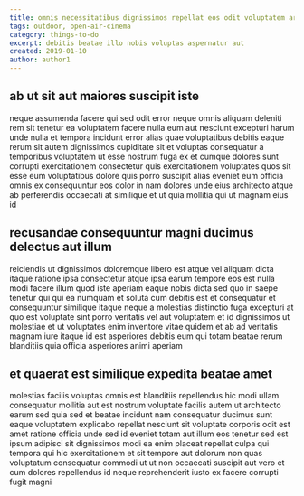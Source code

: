 ```yaml
---
title: omnis necessitatibus dignissimos repellat eos odit voluptatem article 5700
tags: outdoor, open-air-cinema
category: things-to-do
excerpt: debitis beatae illo nobis voluptas aspernatur aut
created: 2019-01-10
author: author1
---
```


## ab ut sit aut maiores suscipit iste

neque assumenda facere qui sed odit error neque omnis aliquam deleniti rem sit tenetur ea voluptatem facere nulla eum aut nesciunt excepturi harum unde nulla et tempora incidunt error alias quae voluptatibus debitis eaque rerum sit autem dignissimos cupiditate sit et voluptas consequatur a temporibus voluptatem ut esse nostrum fuga ex et cumque dolores sunt corrupti exercitationem consectetur quis exercitationem voluptates quos sit esse eum voluptatibus dolore quis porro suscipit alias eveniet eum officia omnis ex consequuntur eos dolor in nam dolores unde eius architecto atque ab perferendis occaecati at similique et ut quia mollitia qui ut magnam eius id

## recusandae consequuntur magni ducimus delectus aut illum

reiciendis ut dignissimos doloremque libero est atque vel aliquam dicta itaque ratione ipsa consectetur atque ipsa earum tempore eos est nulla modi facere illum quod iste aperiam eaque nobis dicta sed quo in saepe tenetur qui qui ea numquam et soluta cum debitis est et consequatur et consequuntur similique itaque neque a molestias distinctio fuga excepturi at quo est voluptate sint porro veritatis vel aut voluptatem et id dignissimos ut molestiae et ut voluptates enim inventore vitae quidem et ab ad veritatis magnam iure itaque id est asperiores debitis eum qui totam beatae rerum blanditiis quia officia asperiores animi aperiam

## et quaerat est similique expedita beatae amet

molestias facilis voluptas omnis est blanditiis repellendus hic modi ullam consequatur mollitia aut est nostrum voluptate facilis autem ut architecto earum sed quia sed et beatae incidunt nam consequatur ducimus sunt eaque voluptatem explicabo repellat nesciunt sit voluptate corporis odit est amet ratione officia unde sed id eveniet totam aut illum eos tenetur sed est ipsum adipisci sit dignissimos modi ea enim placeat repellat culpa qui tempora qui hic exercitationem et sit tempore aut dolorum non quas voluptatum consequatur commodi ut ut non occaecati suscipit aut vero et cum dolores repellendus id neque reprehenderit iusto ex facere corrupti fugit magni

